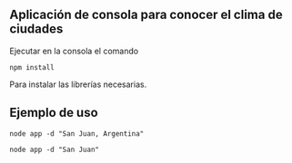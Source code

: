 ## Aplicación de consola para conocer el clima de ciudades

Ejecutar en la consola el comando

```
npm install
```

Para instalar las librerías necesarias.

## Ejemplo de uso

```
node app -d "San Juan, Argentina"
```

```
node app -d "San Juan"
```